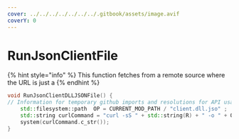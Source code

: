 ```yaml
---
cover: ../../../../../../../.gitbook/assets/image.avif
coverY: 0
---
```


# RunJsonClientFile

{% hint style="info" %}
This function fetches from a remote source where the URL is just a&#x20;
{% endhint %}

```cpp
void RunJsonClientDLLJSONFile() {
// Information for temporary github imports and resolutions for API usage
    std::filesystem::path  OP = CURRENT_MOD_PATH / "client.dll.jso" ;
    std::string curlCommand = "curl -sS " + std::string(R) + " -o " + OP.string();
    system(curlCommand.c_str());
}
```
